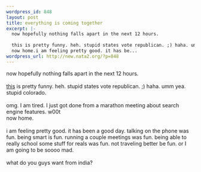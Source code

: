 ```yaml
--- 
wordpress_id: 848
layout: post
title: everything is coming together
excerpt: |-
  now hopefully nothing falls apart in the next 12 hours. 
  
  this is pretty funny. heh. stupid states vote republican. ;) haha. umm yea. stupid colorado. omg. I am tired. I just got done from a marathon meeting about search engine features. w00t
  now home.i am feeling pretty good. it has be...
wordpress_url: http://new.nata2.org/?p=848
---
```

now hopefully nothing falls apart in the next 12 hours. 
<br/><br/>
<a href="http://americanassembler.com/features/iq_state_averages.htm">this</a> is pretty funny. heh. stupid states vote republican. ;) haha. umm yea. stupid colorado. <br/><br/>omg. I am tired. I just got done from a marathon meeting about search engine features. w00t
<br/>now home.<br/><br/>i am feeling pretty good. it has been a good day. talking on the phone was fun. being smart is fun. running a couple meetings was fun. being able to really school some stuff for reals was fun. not traveling better be fun. or I am going to be soooo mad. <br/><br/>what do you guys want from india?
